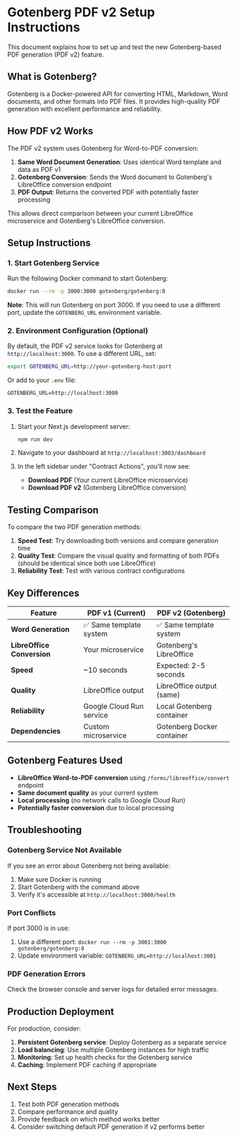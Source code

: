 # Gotenberg PDF v2 Setup Instructions

This document explains how to set up and test the new Gotenberg-based PDF generation (PDF v2) feature.

## What is Gotenberg?

Gotenberg is a Docker-powered API for converting HTML, Markdown, Word documents, and other formats into PDF files. It provides high-quality PDF generation with excellent performance and reliability.

## How PDF v2 Works

The PDF v2 system uses Gotenberg for Word-to-PDF conversion:

1. **Same Word Document Generation**: Uses identical Word template and data as PDF v1
2. **Gotenberg Conversion**: Sends the Word document to Gotenberg's LibreOffice conversion endpoint
3. **PDF Output**: Returns the converted PDF with potentially faster processing

This allows direct comparison between your current LibreOffice microservice and Gotenberg's LibreOffice conversion.

## Setup Instructions

### 1. Start Gotenberg Service

Run the following Docker command to start Gotenberg:

```bash
docker run --rm -p 3000:3000 gotenberg/gotenberg:8
```

**Note**: This will run Gotenberg on port 3000. If you need to use a different port, update the `GOTENBERG_URL` environment variable.

### 2. Environment Configuration (Optional)

By default, the PDF v2 service looks for Gotenberg at `http://localhost:3000`. To use a different URL, set:

```bash
export GOTENBERG_URL=http://your-gotenberg-host:port
```

Or add to your `.env` file:
```
GOTENBERG_URL=http://localhost:3000
```

### 3. Test the Feature

1. Start your Next.js development server:
   ```bash
   npm run dev
   ```

2. Navigate to your dashboard at `http://localhost:3003/dashboard`

3. In the left sidebar under "Contract Actions", you'll now see:
   - **Download PDF** (Your current LibreOffice microservice)
   - **Download PDF v2** (Gotenberg LibreOffice conversion)

## Testing Comparison

To compare the two PDF generation methods:

1. **Speed Test**: Try downloading both versions and compare generation time
2. **Quality Test**: Compare the visual quality and formatting of both PDFs (should be identical since both use LibreOffice)
3. **Reliability Test**: Test with various contract configurations

## Key Differences

| Feature | PDF v1 (Current) | PDF v2 (Gotenberg) |
|---------|------------------|-------------------|
| **Word Generation** | ✅ Same template system | ✅ Same template system |
| **LibreOffice Conversion** | Your microservice | Gotenberg's LibreOffice |
| **Speed** | ~10 seconds | Expected: 2-5 seconds |
| **Quality** | LibreOffice output | LibreOffice output (same) |
| **Reliability** | Google Cloud Run service | Local Gotenberg container |
| **Dependencies** | Custom microservice | Gotenberg Docker container |

## Gotenberg Features Used

- **LibreOffice Word-to-PDF conversion** using `/forms/libreoffice/convert` endpoint
- **Same document quality** as your current system
- **Local processing** (no network calls to Google Cloud Run)  
- **Potentially faster conversion** due to local processing

## Troubleshooting

### Gotenberg Service Not Available
If you see an error about Gotenberg not being available:

1. Make sure Docker is running
2. Start Gotenberg with the command above
3. Verify it's accessible at `http://localhost:3000/health`

### Port Conflicts
If port 3000 is in use:

1. Use a different port: `docker run --rm -p 3001:3000 gotenberg/gotenberg:8`
2. Update environment variable: `GOTENBERG_URL=http://localhost:3001`

### PDF Generation Errors
Check the browser console and server logs for detailed error messages.

## Production Deployment

For production, consider:

1. **Persistent Gotenberg service**: Deploy Gotenberg as a separate service
2. **Load balancing**: Use multiple Gotenberg instances for high traffic
3. **Monitoring**: Set up health checks for the Gotenberg service
4. **Caching**: Implement PDF caching if appropriate

## Next Steps

1. Test both PDF generation methods
2. Compare performance and quality
3. Provide feedback on which method works better
4. Consider switching default PDF generation if v2 performs better